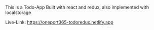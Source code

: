 This is a Todo-App Built with react and redux, also implemented with localstorage

Live-Link: https://oneport365-todoredux.netlify.app
